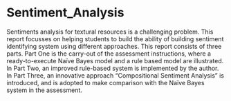 # Sentiment_Analysis
Sentiments analysis for textural resources is a challenging problem. This report focusses on helping students to build the ability of building sentiment identifying system using different approaches.
This report consists of three parts. Part One is the carry-out of the assessment instructions, where a ready-to-execute Naïve Bayes model and a rule based model are illustrated.
In Part Two, an improved rule-based system is implemented by the author.
In Part Three, an innovative approach “Compositional Sentiment Analysis” is introduced, and is adopted to make comparison with the Naïve Bayes system in the assessment. 
